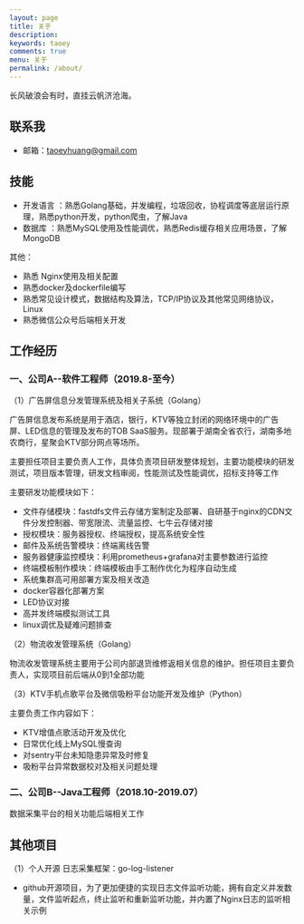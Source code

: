 ```yaml
---
layout: page
title: 关于
description: 
keywords: taoey
comments: true
menu: 关于
permalink: /about/
---
```


长风破浪会有时，直挂云帆济沧海。

## 联系我
- 邮箱：taoeyhuang@gmail.com

## 技能

<!-- {% for category in site.data.skills %}
### {{ category.name }}
<div class="btn-inline">
{% for keyword in category.keywords %}
<button class="btn btn-outline" type="button">{{ keyword }}</button>
{% endfor %}
</div>
{% endfor %} -->

- 开发语言 ：熟悉Golang基础，并发编程，垃圾回收，协程调度等底层运行原理，熟悉python开发，python爬虫，了解Java
- 数据库    ：熟悉MySQL使用及性能调优，熟悉Redis缓存相关应用场景，了解MongoDB

其他：
- 熟悉 Nginx使用及相关配置
- 熟悉docker及dockerfile编写
- 熟悉常见设计模式，数据结构及算法，TCP/IP协议及其他常见网络协议，Linux
- 熟悉微信公众号后端相关开发


## 工作经历

### 一、公司A--软件工程师（2019.8-至今）

（1）广告屏信息分发管理系统及相关子系统（Golang）

广告屏信息发布系统是用于酒店，银行，KTV等独立封闭的网络环境中的广告屏、LED信息的管理及发布的TOB SaaS服务。现部署于湖南全省农行，湖南多地农商行，星聚会KTV部分网点等场所。

主要担任项目主要负责人工作，具体负责项目研发整体规划，主要功能模块的研发测试，项目版本管理，研发文档审阅，性能测试及性能调优，招标支持等工作

主要研发功能模块如下：
- 文件存储模块：fastdfs文件云存储方案制定及部署、自研基于nginx的CDN文件分发控制器、带宽限流、流量监控、七牛云存储对接
- 授权模块：服务器授权、终端授权，提高系统安全性
- 邮件及系统告警模块：终端离线告警
- 服务器健康监控模块：利用prometheus+grafana对主要参数进行监控
- 终端模板制作模块：终端模板由手工制作优化为程序自动生成
- 系统集群高可用部署方案及相关改造
- docker容器化部署方案
- LED协议对接
- 高并发终端模拟测试工具
- linux调优及疑难问题排查

（2）物流收发管理系统（Golang）

物流收发管理系统主要用于公司内部退货维修返相关信息的维护。担任项目主要负责人，实现项目前后端从0到1全部功能

（3）KTV手机点歌平台及微信吸粉平台功能开发及维护（Python）

主要负责工作内容如下：
- KTV增值点歌活动开发及优化
- 日常优化线上MySQL慢查询
- 对sentry平台未知隐患异常及时修复
- 吸粉平台异常数据校对及相关问题处理

### 二、公司B--Java工程师（2018.10-2019.07）
数据采集平台的相关功能后端相关工作


## 其他项目

（1）个人开源  日志采集框架：go-log-listener
- github开源项目，为了更加便捷的实现日志文件监听功能，拥有自定义并发数量，文件监听起点，终止监听和重新监听功能，并内置了Nginx日志的监听相关示例

